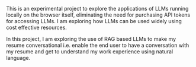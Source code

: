 This is an experimental project to explore the applications of LLMs running locally on the browser itself, eliminating the need for purchasing API tokens for accessing LLMs.
I am exploring how LLMs can be used widely using cost effective resources.

In this project, I am exploring the use of RAG based LLMs to make my resume conversational i.e. enable the end user to have a conversation with my resume and get to understand my work experience using natural language.
